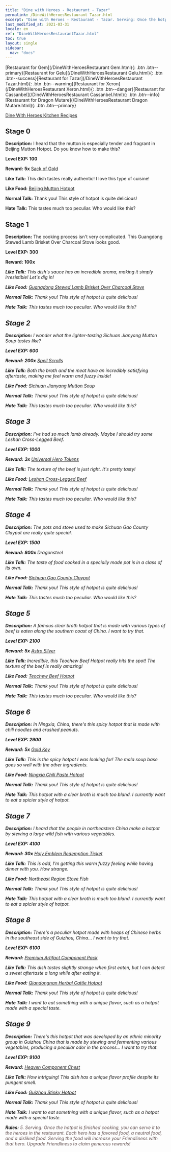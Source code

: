 ```yaml
---
title: "Dine with Heroes - Restaurant - Tazar"
permalink: /DineWithHeroesRestaurant Tazar.html
excerpt: "Dine with Heroes - Restaurant - Tazar. Serving: Once the hotpot is finished cooking, you can serve it to the heroes in the restaurant. Each hero has a favored food, a neutral food, and a disliked food. Serving the food will increase your Friendliness with that hero. Upgrade Friendliness to claim generous rewards!"
last_modified_at: 2021-03-31
locale: en
ref: "DineWithHeroesRestaurantTazar.html"
toc: true
layout: single
sidebar:
  nav: "docs"
---
```


[Restaurant for Gem](/DineWithHeroesRestaurant Gem.html){: .btn .btn--primary}[Restaurant for Gelu](/DineWithHeroesRestaurant Gelu.html){: .btn .btn--success}[Restaurant for Tazar](/DineWithHeroesRestaurant Tazar.html){: .btn .btn--warning}[Restaurant for Xeron](/DineWithHeroesRestaurant Xeron.html){: .btn .btn--danger}[Restaurant for Cassanbel](/DineWithHeroesRestaurant Cassanbel.html){: .btn .btn--info}[Restaurant for Dragon Mutare](/DineWithHeroesRestaurant Dragon Mutare.html){: .btn .btn--primary}

  [Dine With Heroes Kitchen Recipes](/DineWithHeroesKitchenRecipes.html)

## Stage 0
 **Description:** I heard that the mutton is especially tender and fragrant in Beijing Mutton Hotpot. Do you know how to make this?

 **Level EXP: 100**

 **Reward:**  **5x** [Sack of Gold](/Items/con_714/)

 **Like Talk:** This dish tastes really authentic! I love this type of cuisine!

 **Like Food:** [Beijing Mutton Hotpot](/Items/con_1164/)

 **Normal Talk:** Thank you! This style of hotpot is quite delicious!

 **Hate Talk:** This tastes much too peculiar. Who would like this?



## Stage 1
 **Description:** The cooking process isn't very complicated. This Guangdong Stewed Lamb Brisket Over Charcoal Stove looks good.

 **Level EXP: 300**

 **Reward:**  **100x**  <i class="fas fa-gem"/>

 **Like Talk:** This dish's sauce has an incredible aroma, making it simply irresistible! Let's dig in!

 **Like Food:** [Guangdong Stewed Lamb Brisket Over Charcoal Stove](/Items/con_1167/)

 **Normal Talk:** Thank you! This style of hotpot is quite delicious!

 **Hate Talk:** This tastes much too peculiar. Who would like this?



## Stage 2
 **Description:** I wonder what the lighter-tasting Sichuan Jianyang Mutton Soup tastes like?

 **Level EXP: 600**

 **Reward:**  **200x** [Spell Scrolls](/Items/con_694/)

 **Like Talk:** Both the broth and the meat have an incredibly satisfying aftertaste, making me feel warm and fuzzy inside!

 **Like Food:** [Sichuan Jianyang Mutton Soup](/Items/con_1170/)

 **Normal Talk:** Thank you! This style of hotpot is quite delicious!

 **Hate Talk:** This tastes much too peculiar. Who would like this?



## Stage 3
 **Description:** I've had so much lamb already. Maybe I should try some Leshan Cross-Legged Beef.

 **Level EXP: 1000**

 **Reward:**  **3x** [Universal Hero Tokens](/Items/her_358/)

 **Like Talk:** The texture of the beef is just right. It's pretty tasty!

 **Like Food:** [Leshan Cross-Legged Beef](/Items/con_1173/)

 **Normal Talk:** Thank you! This style of hotpot is quite delicious!

 **Hate Talk:** This tastes much too peculiar. Who would like this?



## Stage 4
 **Description:** The pots and stove used to make Sichuan Gao County Claypot are really quite special.

 **Level EXP: 1500**

 **Reward:**  **800x** Dragonsteel

 **Like Talk:** The taste of food cooked in a specially made pot is in a class of its own.

 **Like Food:** [Sichuan Gao County Claypot](/Items/con_1176/)

 **Normal Talk:** Thank you! This style of hotpot is quite delicious!

 **Hate Talk:** This tastes much too peculiar. Who would like this?



## Stage 5
 **Description:** A famous clear broth hotpot that is made with various types of beef is eaten along the southern coast of China. I want to try that.

 **Level EXP: 2100**

 **Reward:**  **5x** [Astro Silver](/Items/con_969/)

 **Like Talk:** Incredible, this Teochew Beef Hotpot really hits the spot! The texture of the beef is really amazing!

 **Like Food:** [Teochew Beef Hotpot](/Items/con_1179/)

 **Normal Talk:** Thank you! This style of hotpot is quite delicious!

 **Hate Talk:** This tastes much too peculiar. Who would like this?



## Stage 6
 **Description:** In Ningxia, China, there's this spicy hotpot that is made with chili noodles and crushed peanuts.

 **Level EXP: 2900**

 **Reward:**  **5x** [Gold Key](/Items/con_783/)

 **Like Talk:** This is the spicy hotpot I was looking for! The mala soup base goes so well with the other ingredients.

 **Like Food:** [Ningxia Chili Paste Hotpot](/Items/con_1212/)

 **Normal Talk:** Thank you! This style of hotpot is quite delicious!

 **Hate Talk:** This hotpot with a clear broth is much too bland. I currently want to eat a spicier style of hotpot.



## Stage 7
 **Description:** I heard that the people in northeastern China make a hotpot by stewing a large wild fish with various vegetables.

 **Level EXP: 4100**

 **Reward:**  **30x** [Holy Emblem Redemption Ticket](/Items/con_513/)

 **Like Talk:** This is odd, I'm getting this warm fuzzy feeling while having dinner with you. How strange.

 **Like Food:** [Northeast Region Stove Fish](/Items/con_1215/)

 **Normal Talk:** Thank you! This style of hotpot is quite delicious!

 **Hate Talk:** This hotpot with a clear broth is much too bland. I currently want to eat a spicier style of hotpot.



## Stage 8
 **Description:** There's a peculiar hotpot made with heaps of Chinese herbs in the southeast side of Guizhou, China... I want to try that.

 **Level EXP: 6100**

 **Reward:** [Premium Artifact Component Pack](/Items/con_1507/)

 **Like Talk:** This dish tastes slightly strange when first eaten, but I can detect a sweet aftertaste a long while after eating it.

 **Like Food:** [Qiandongnan Herbal Cattle Hotpot](/Items/con_1242/)

 **Normal Talk:** Thank you! This style of hotpot is quite delicious!

 **Hate Talk:** I want to eat something with a unique flavor, such as a hotpot made with a special taste.



## Stage 9
 **Description:** There's this hotpot that was developed by an ethnic minority group in Guizhou China that is made by stewing and fermenting various vegetables, producing a peculiar odor in the process... I want to try that.

 **Level EXP: 9100**

 **Reward:** [Heaven Component Chest](/Items/con_1354/)

 **Like Talk:** How intriguing! This dish has a unique flavor profile despite its pungent smell.

 **Like Food:** [Guizhou Stinky Hotpot](/Items/con_1245/)

 **Normal Talk:** Thank you! This style of hotpot is quite delicious!

 **Hate Talk:** I want to eat something with a unique flavor, such as a hotpot made with a special taste.





 **Rules:** <span style="color: #645252">5. Serving: Once the hotpot is finished cooking, you can serve it to the heroes in the restaurant. Each hero has a favored food, a neutral food, and a disliked food. Serving the food will increase your Friendliness with that hero. Upgrade Friendliness to claim generous rewards!</span>

